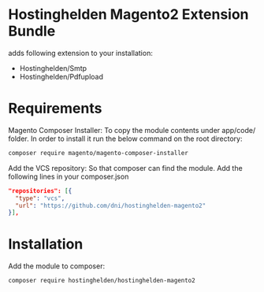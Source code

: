# Hostinghelden Magento2 Extension Bundle

adds following extension to your installation:

* Hostinghelden/Smtp
* Hostinghelden/Pdfupload

# Requirements

Magento Composer Installer: To copy the module contents under app/code/ folder. In order to install it run the below command on the root directory:

```sh
composer require magento/magento-composer-installer
```

Add the VCS repository: So that composer can find the module. Add the following lines in your composer.json

```json
"repositories": [{
  "type": "vcs",
  "url": "https://github.com/dni/hostinghelden-magento2"
}],
```

# Installation

Add the module to composer:

```sh
composer require hostinghelden/hostinghelden-magento2
```
